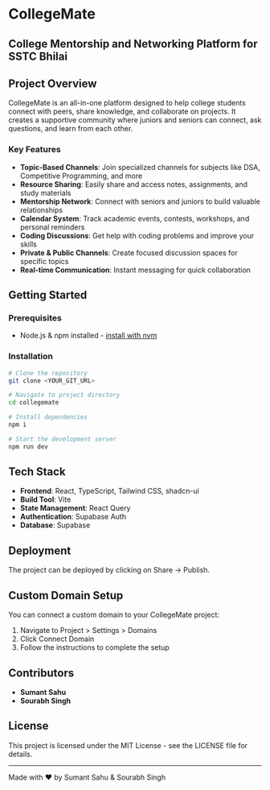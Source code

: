
# CollegeMate

## College Mentorship and Networking Platform for SSTC Bhilai

## Project Overview

CollegeMate is an all-in-one platform designed to help college students connect with peers, share knowledge, and collaborate on projects. It creates a supportive community where juniors and seniors can connect, ask questions, and learn from each other.

### Key Features

- **Topic-Based Channels**: Join specialized channels for subjects like DSA, Competitive Programming, and more
- **Resource Sharing**: Easily share and access notes, assignments, and study materials
- **Mentorship Network**: Connect with seniors and juniors to build valuable relationships
- **Calendar System**: Track academic events, contests, workshops, and personal reminders
- **Coding Discussions**: Get help with coding problems and improve your skills
- **Private & Public Channels**: Create focused discussion spaces for specific topics
- **Real-time Communication**: Instant messaging for quick collaboration

## Getting Started

### Prerequisites

- Node.js & npm installed - [install with nvm](https://github.com/nvm-sh/nvm#installing-and-updating)

### Installation

```sh
# Clone the repository
git clone <YOUR_GIT_URL>

# Navigate to project directory
cd collegemate

# Install dependencies
npm i

# Start the development server
npm run dev
```

## Tech Stack

- **Frontend**: React, TypeScript, Tailwind CSS, shadcn-ui
- **Build Tool**: Vite
- **State Management**: React Query
- **Authentication**: Supabase Auth
- **Database**: Supabase

## Deployment

The project can be deployed by clicking on Share -> Publish.

## Custom Domain Setup

You can connect a custom domain to your CollegeMate project:

1. Navigate to Project > Settings > Domains
2. Click Connect Domain
3. Follow the instructions to complete the setup

## Contributors

- **Sumant Sahu**
- **Sourabh Singh**

## License

This project is licensed under the MIT License - see the LICENSE file for details.

---

Made with ❤️ by Sumant Sahu & Sourabh Singh
